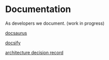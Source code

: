 # Documentation

As developers we document. (work in progress)


[docsaurus](https://docusaurus.io/en/)

[docsify](https://docsify.js.org/#/)



[architecture decision record](https://adr.github.io/)
